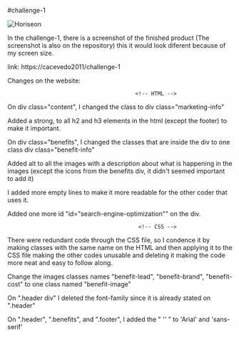 #challenge-1


![Horiseon](https://user-images.githubusercontent.com/18291317/89701776-1431df80-d908-11ea-9bbd-c2f5c348f281.png)


In the challenge-1, there is a screenshot of the finished product (The screenshot is also on the repository) this it would look diferent because of my screen size.

link: https://cacevedo2011/challenge-1

Changes on the website:

                                            <!-- HTML -->

On div class="content", I changed the class to div class="marketing-info"

Added a strong, to all h2 and h3 elements in the html (except the footer) to make it important.

On div class="benefits", I changed the classes that are inside the div to one class div class="benefit-info" 

Added alt to all the images with a description about what is happening in the images (except the icons from the benefits div, it didn't seemed important to add it)

I added more empty lines to make it more readable for the other coder that uses it.

Added one more id "id="search-engine-optimization"" on the div.

                                             <!-- CSS -->

There were redundant code through the CSS file, so I condence it by making classes with the same name on the HTML and then applying it to the CSS file making the other codes unusable and deleting it making the code more neat and easy to follow along.

Change the images classes names "benefit-lead", "benefit-brand", "benefit-cost" to one class named "benefit-image"

On ".header div" I deleted the font-family since it is already stated on ".header"

On ".header", ".benefits", and ".footer", I added the " '' " to 'Arial' and 'sans-serif'
